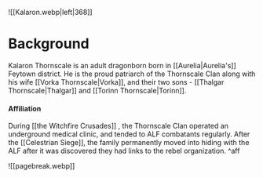 ![[Kalaron.webp|left|368]]
# Background
Kalaron Thornscale is an adult dragonborn born in [[Aurelia|Aurelia's]] Feytown district. He is the proud patriarch of the Thornscale Clan along with his wife [[Vorka Thornscale|Vorka]], and their two sons - [[Thalgar Thornscale|Thalgar]] and [[Torinn Thornscale|Torinn]].

#### Affiliation
During [[the Witchfire Crusades]] , the Thornscale Clan operated an underground medical clinic, and tended to ALF combatants regularly. After the [[Celestrian Siege]], the family permanently moved into hiding with the ALF after it was discovered they had links to the rebel organization.
^aff

![[pagebreak.webp]]